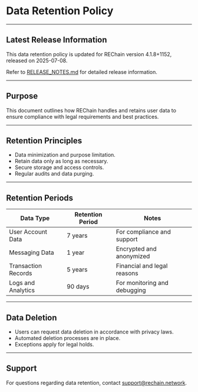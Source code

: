 # Data Retention Policy

---

## Latest Release Information

This data retention policy is updated for REChain version 4.1.8+1152, released on 2025-07-08.

Refer to [RELEASE_NOTES.md](./RELEASE_NOTES.md) for detailed release information.

---

## Purpose

This document outlines how REChain handles and retains user data to ensure compliance with legal requirements and best practices.

---

## Retention Principles

- Data minimization and purpose limitation.
- Retain data only as long as necessary.
- Secure storage and access controls.
- Regular audits and data purging.

---

## Retention Periods

| Data Type           | Retention Period | Notes                          |
|---------------------|------------------|--------------------------------|
| User Account Data    | 7 years          | For compliance and support     |
| Messaging Data       | 1 year           | Encrypted and anonymized       |
| Transaction Records  | 5 years          | Financial and legal reasons    |
| Logs and Analytics   | 90 days          | For monitoring and debugging   |

---

## Data Deletion

- Users can request data deletion in accordance with privacy laws.
- Automated deletion processes are in place.
- Exceptions apply for legal holds.

---

## Support

For questions regarding data retention, contact support@rechain.network.
